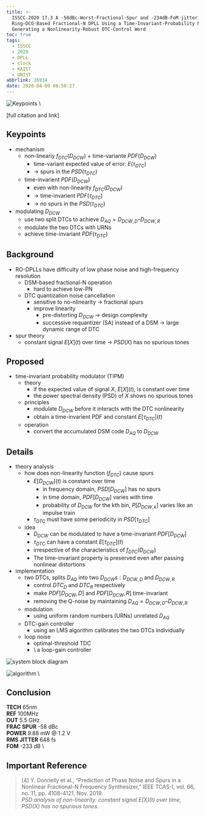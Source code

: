 ```yaml
---
title: >-
  ISSCC-2020 17.3 A -58dBc-Worst-Fractional-Spur and -234dB-FoM jitter, 5.5GHz
  Ring-DCO-Based Fractional-N DPLL Using a Time-Invariant-Probability Modulator,
  Generating a Nonlinearity-Robust DTC-Control Word
toc: true
tags:
  - ISSCC
  - 2020
  - DPLL
  - clock
  - KAIST
  - UNIST
abbrlink: 26934
date: 2020-04-09 08:58:27
---
```


![Keypoints](https://img.mubu.com/document_image/5784ad7c-989f-4653-98df-2e2b63165d4f-216525.jpg) \

[full citation and link]

## Keypoints

- mechanism
  - non-lineariy $f_{DTC}(D_{DCW})$ + time-variante $PDF(D_{DCW})$
    - time-variant expected value of error: $E(\tau_{DTC})$
    - → spurs in the $PSD(\tau_{DTC})$
  - time-invarient $PDF(D_{DCW})$
    - even with non-linearity $f_{DTC}(D_{DCW})$
    - → time-invarient $PDF(\tau_{DTC})$
    - → no spurs in the $PSD(\tau_{DTC})$
- modulating $D_{DCW}$
  - use two split DTCs to achieve $D_{AQ} = D_{DCW,D} – D_{DCW,R}$
  - modulate the two DTCs with URNs
  - achieve time-invariant $PDF(\tau_{DTC})$

## Background

- RO-DPLLs have difficulty of low phase noise and high-frequency resolution
  - DSM-based fractional-N operation
    - hard to achieve low-PN
  - DTC quantization noise cancellation
    - sensitive to no-nlinearity → fractional spurs
    - improve linearity
      - pre-distorting $D_{DCW}$ → design complexity
      - successive requantizer (SA) instead of a DSM → large dynamic range of DTC
- spur theory
  - constant signal $E[X](t)$ over time → $PSD(X)$ has no spurious tones

## Proposed

- time-invariant probability modulator (TIPM)
  - theory
    - if the expected value of signal $X$, $E[X](t)$, is constant over time
    - the power spectral density (PSD) of $X$ shows no spurious tones
  - principles
    - modulate $D_{DCW}$ before it interacts with the DTC nonlinearity
    - obtain a time-invarient PDF and constant $E[\tau_{DTC}](t)$
  - operation
    - convert the accumulated DSΜ code $D_{AQ}$ to $D_{DCW}$

## Details

- theory analysis
  - how does non-linearity function ($f_{DTC}$) cause spurs
    - $E[D_{DCW}](t)$ is constant over time
      - in frequency domain, $PSD[D_{DCW}]$ has no spurs
      - in time domain, $PDF[D_{DCW}]$ varies with time
      - probability of $D_{DCW}$ for the kth bin, $P[D_{DCW,k}]$ varies like an impulse train
    - $\tau_{DTC}$ must have some periodicity in $PSD[\tau_{DTC}]$
  - idea
    - $D_{DCW}$ can be modulated to have a time-invariant $PDF[D_{DCW}]$
    - $\tau_{DTC}$ can have a constant $E[\tau_{DTC}](t)$
    - irrespective of the characteristics of $f_{DTC}(D_{DCW})$
    - The time-invariant property is preserved even after passing nonlinear distortions
- implementation
  - two DTCs, splits $D_{AQ}$ into two $D_{DCW}s: D_{DCW,D}$ and $D_{DCW,R}$
    - control $DTC_D$ and $DTC_R$ respectively
    - make $PDF[D_{DCW},D]$ and $PDF[D_{DCW},R]$ time-invariant
    - removing the Q-noise by maintaining $D_{AQ} = D_{DCW,D} – D_{DCW,R}$
  - modulation
    - using uniform random numbers (URNs) unrelated $D_{AQ}$
  - DTC-gain controller
    - using an LMS algorithm calibrates the two DTCs individually
  - loop noise
    - optimal-threshold TDC
    - \ a loop-gain controller

![system block diagram](https://img.mubu.com/document_image/3b9555c8-478b-42a4-be8f-8f8a40e71f74-216525.jpg)

![algorithm](https://img.mubu.com/document_image/74e18dfc-23d2-4dc1-abd8-23dd6c8166c2-216525.jpg) \

## Conclusion

**TECH** 65nm \
**REF** 100MHz \
**OUT** 5.5 GHz \
**FRAC SPUR** -58 dBc \
**POWER** 9.88 mW @ 1.2 V \
**RMS JITTER** 648 fs \
**FOM** -233 dB \

## Important Reference

>[4] Y. Donnelly et al., “Prediction of Phase Noise and Spurs in a Nonlinear Fractional-N Frequency Synthesizer,” IEEE TCAS-I, vol. 66, no. 11, pp. 4108-4121, Nov. 2019. \
*PSD analysis of non-linearity: constant signal E\[X](t) over time, PSD(X) has no spurious tones.*

